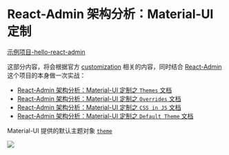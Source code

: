 # React-Admin 架构分析：Material-UI 定制

[示例项目-hello-react-admin](https://github.com/Kirk-Wang/hello-react-admin)

这部分内容，将会根据官方 [customization](https://material-ui.com/customization/themes/) 相关的内容，同时结合 [React-Admin](https://github.com/marmelab/react-admin) 这个项目的本身做一次实战：

* [React-Admin 架构分析：Material-UI 定制之 `Themes` 文档](https://github.com/Kirk-Wang/react-admin-app/blob/master/docs/components/material-ui-customization-themes.md)
* [React-Admin 架构分析：Material-UI 定制之 `Overrides` 文档](https://github.com/Kirk-Wang/react-admin-app/blob/master/docs/components/material-ui-customization-overrides.md)
* [React-Admin 架构分析：Material-UI 定制之 `CSS in JS` 文档](https://github.com/Kirk-Wang/react-admin-app/blob/master/docs/components/material-ui-customization-css-in-js.md)
* [React-Admin 架构分析：Material-UI 定制之 `Default Theme` 文档](https://github.com/Kirk-Wang/react-admin-app/blob/master/docs/components/material-ui-customization-default-theme.md)


Material-UI 提供的默认主题对象 [`theme`](https://material-ui.com/customization/default-theme/)

![](https://github.com/Kirk-Wang/react-admin-app/raw/master/docs/images/core-admin-app-layout/Default+Theme.png)
